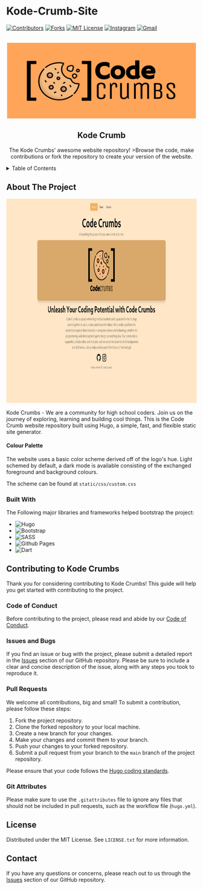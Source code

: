 # Kode-Crumb-Site

<!-- Shields -->
[![Contributors][contributors-shield]][contributors-url]
[![Forks][forks-shield]][forks-url]
[![MIT License][license-shield]][license-url]
[![Instagram](https://img.shields.io/badge/Instagram-%23E4405F.svg?style=for-the-badge&logo=Instagram&logoColor=white)][insta-url]
[![Gmail](https://img.shields.io/badge/Gmail-D14836?style=for-the-badge&logo=gmail&logoColor=white)][gmail-url]

<!-- Logo & Heading  -->

<br />
<div align="center">
  <a href="https://github.com/Code-Crumbs-HS/code-crumb-site">
    <img src="static/CodeCrumbs- Lab-Orange.svg" alt="Logo" width="500" height="200">
  </a>

  <h2 align="center">Kode Crumb</h3>

  <p align="center">
    The Kode Crumbs' awesome website repository! 
    >Browse the code, make contributions or fork the repository to create your version of the website.
    <br />
</p>
</div>

<!-- Contents -->
<details>
  <summary>Table of Contents</summary>
  <ol>
    <li>
      <a href="#about-the-project">About The Project</a>
      <ul>
        <li><a href="#built-with">Built With</a></li>
      </ul>
    </li>
    <li>
      <a href="#contri-guide">Contributing Guide</a>
      <ul>
        <li><a href="#forking">Forking The Repo</a></li>
        <li><a href="#pr">Pull Requests</a></li>
      </ul>
    </li>
  </ol>
</details>

<!-- About -->
## About The Project
<img src="demo.png" alt="Homepage Screenshot" width="960" height="540"> 

Kode Crumbs - We are a community for high school coders. Join us on the journey of exploring, learning and building cool things. This is the Code Crumb website repository built using Hugo, a simple, fast, and flexible static site generator.

#### Colour Palette
The website uses a basic color scheme derived off of the logo's hue. Light schemed by default, a dark mode is available consisting of the exchanged foreground and background colours. 

The scheme can be found at `static/css/custom.css`

<!-- Acknowledges libraries/frameworks used in development -->
### Built With
The Following major libraries and frameworks helped bootstrap the project:

* ![Hugo](https://img.shields.io/badge/Hugo-black.svg?style=for-the-badge&logo=Hugo)
* ![Bootstrap](https://img.shields.io/badge/bootstrap-%23563D7C.svg?style=for-the-badge&logo=bootstrap&logoColor=white)
* ![SASS](https://img.shields.io/badge/SASS-hotpink.svg?style=for-the-badge&logo=SASS&logoColor=white)
* ![Github Pages](https://img.shields.io/badge/github%20pages-121013?style=for-the-badge&logo=github&logoColor=white)
* ![Dart](https://img.shields.io/badge/dart-%230175C2.svg?style=for-the-badge&logo=dart&logoColor=white)

<!-- Guide to contribute to the project -->
## Contributing to Kode Crumbs

Thank you for considering contributing to Kode Crumbs! This guide will help you get started with contributing to the project.

### Code of Conduct

Before contributing to the project, please read and abide by our [Code of Conduct](CODE_OF_CONDUCT).

### Issues and Bugs

If you find an issue or bug with the project, please submit a detailed report in the [Issues](https://github.com/Kode-crumbs-hs/kode-crumbs-hs.github.io/issues) section of our GitHub repository. Please be sure to include a clear and concise description of the issue, along with any steps you took to reproduce it.

### Pull Requests

We welcome all contributions, big and small! To submit a contribution, please follow these steps:

1. Fork the project repository.
2. Clone the forked repository to your local machine.
3. Create a new branch for your changes.
4. Make your changes and commit them to your branch.
5. Push your changes to your forked repository.
6. Submit a pull request from your branch to the `main` branch of the project repository.

Please ensure that your code follows the [Hugo coding standards](https://gohugo.io/categories/getting-started/).

### Git Attributes

Please make sure to use the `.gitattributes` file to ignore any files that should not be included in pull requests, such as the workflow file (`hugo.yml`).

<!-- LICENSE -->
## License

Distributed under the MIT License. See `LICENSE.txt` for more information.

## Contact

If you have any questions or concerns, please reach out to us through the [Issues](https://github.com/code-crumbs-hs/code-crumb-site/issues) section of our GitHub repository.



<!-- Markdown Links -->
[license-shield]:https://img.shields.io/static/v1?label=LICENSE&message=MIT&color=blueviolet&style=for-the-badge
[license-url]: [https://github.com/KodeCrumbs/LICENSE](https://github.com/Code-Crumbs-HS/code-crumb-site/blob/main/LICENSE)
[forks-shield]: https://img.shields.io/github/forks/KodeCrumbs?style=for-the-badge
[forks-url]: https://github.com/KodeCrumbs/forks
[contributors-shield]: https://img.shields.io/github/contributors-anon/KodeCrumbs?logoColor=important&style=for-the-badge
[contributors-url]: https://github.com/KodeCrumbs/graphs/contributors
[insta-url]: https://www.instagram.com/kode.crumbs/
[gmail-url]: mailto:codecrumbshs@gmail.com
